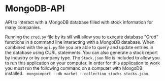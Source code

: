 # MongoDB-API
API to interact with a MongoDB database filled with stock information for many companies. 

Running the ```crud.py``` file by its sill will allow you to execute database "Crud" functions in a command line
interacting with a MongoDB database. When combined with the ```api.py``` file you are able to query and update entries in 
the database using CURL statements. You can also generate a stock report by industry or by company type. The ```Stock.json```
file is included to allow you to run this application on your computer. In order for this application to work you must run 
the following command on a computer with MongoDB installed. ``` mongoimport --db market --collection stocks stocks.json```
